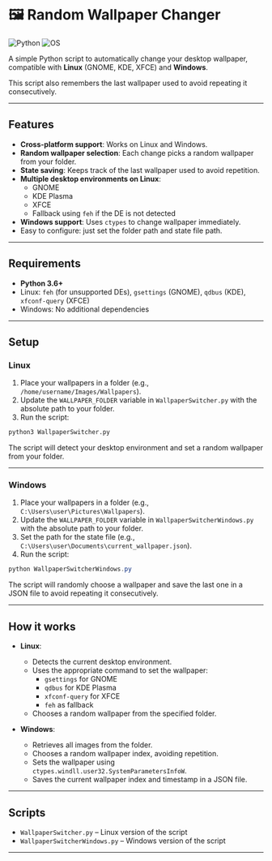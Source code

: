 # 🖼️ Random Wallpaper Changer

![Python](https://img.shields.io/badge/Python-3.6%2B-blue)
![OS](https://img.shields.io/badge/OS-Linux%20%7C%20Windows-green)

A simple Python script to automatically change your desktop wallpaper, compatible with **Linux** (GNOME, KDE, XFCE) and **Windows**.  

This script also remembers the last wallpaper used to avoid repeating it consecutively.

---

## Features

- **Cross-platform support**: Works on Linux and Windows.
- **Random wallpaper selection**: Each change picks a random wallpaper from your folder.
- **State saving**: Keeps track of the last wallpaper used to avoid repetition.
- **Multiple desktop environments on Linux**:
  - GNOME
  - KDE Plasma
  - XFCE
  - Fallback using `feh` if the DE is not detected
- **Windows support**: Uses `ctypes` to change wallpaper immediately.
- Easy to configure: just set the folder path and state file path.

---

## Requirements

- **Python 3.6+**
- Linux: `feh` (for unsupported DEs), `gsettings` (GNOME), `qdbus` (KDE), `xfconf-query` (XFCE)
- Windows: No additional dependencies

---

## Setup

### Linux

1. Place your wallpapers in a folder (e.g., `/home/username/Images/Wallpapers`).
2. Update the `WALLPAPER_FOLDER` variable in `WallpaperSwitcher.py` with the absolute path to your folder.
3. Run the script:

```bash
python3 WallpaperSwitcher.py
```

The script will detect your desktop environment and set a random wallpaper from your folder.

---

### Windows

1. Place your wallpapers in a folder (e.g., `C:\Users\user\Pictures\Wallpapers`).
2. Update the `WALLPAPER_FOLDER` variable in `WallpaperSwitcherWindows.py` with the absolute path to your folder.
3. Set the path for the state file (e.g., `C:\Users\user\Documents\current_wallpaper.json`).
4. Run the script:

```powershell
python WallpaperSwitcherWindows.py
```

The script will randomly choose a wallpaper and save the last one in a JSON file to avoid repeating it consecutively.

---

## How it works

- **Linux**:
  - Detects the current desktop environment.
  - Uses the appropriate command to set the wallpaper:
    - `gsettings` for GNOME
    - `qdbus` for KDE Plasma
    - `xfconf-query` for XFCE
    - `feh` as fallback
  - Chooses a random wallpaper from the specified folder.

- **Windows**:
  - Retrieves all images from the folder.
  - Chooses a random wallpaper index, avoiding repetition.
  - Sets the wallpaper using `ctypes.windll.user32.SystemParametersInfoW`.
  - Saves the current wallpaper index and timestamp in a JSON file.

---
## Scripts

- `WallpaperSwitcher.py` – Linux version of the script
- `WallpaperSwitcherWindows.py` – Windows version of the script

---
